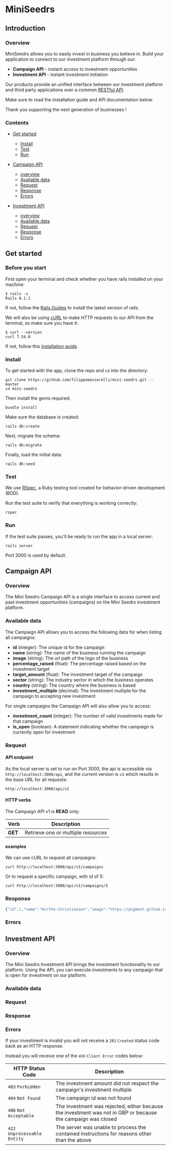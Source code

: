 # MiniSeedrs

## Introduction

### Overview

MiniSeedrs allows you to easily invest in business you believe in. Build your application to connect to our investment platform through our:

* **Campaign API** - instant access to investment opportunities
* **Investment API** - instant investment initiation

Our products provide an unified interface between our investment platform and third party applications over a common [RESTful API](https://en.wikipedia.org/wiki/Representational_state_transfer).

Make sure to read the installation guide and API documentation below. 

Thank you supporting the next generation of businesses !

### Contents

- [Get started](#get-started)
  * [Install](#install)
  * [Test](#test)
  * [Run](#run)
  
- [Campaign API](#campaign-api)
  * [overview](#overview-1)
  * [Available data](#available-data)
  * [Request](#requests)
  * [Response](#response)
  * [Errors](#errors)
  

- [Investment API](#investment-api)
  * [overview](#overview-2)
  * [Available data](#available-data-1)
  * [Request](#requests-1)
  * [Response](#response-1)
  * [Errors](#errors-1)



## Get started

### Before you start

First open your terminal and check whether you have rails installed on your machine:
```
$ rails -v
Rails 6.1.1
```

If not, follow the [Rails Guides](https://guides.rubyonrails.org/v5.0/getting_started.html) to install the latest version of rails.

We will also be using [cURL](https://curl.se/) to make HTTP requests to our API from the terminal, so make sure you have it:
```
$ curl --version
curl 7.54.0
```

If not, follow this [installation guide](https://curl.se/download.html).



### Install

To get started with the app, clone the repo and `cd` into the directory:
```
git clone https://github.com/filippomassarelli/mini-seedrs.git --master
cd mini-seedrs
```

Then install the gems required:
```
bundle install
```

Make sure the database is created:
```
rails db:create
```

Next, migrate the schema:
```
rails db:migrate
```

Finally, load the initial data:
```
rails db:seed
```

### Test

We use [RSpec](https://rspec.info/), a Ruby testing tool created for behavior-driven development (BDD). 

Run the test suite to verify that everything is working correctly:

```
rspec
```

### Run

If the test suite passes, you'll be ready to run the app in a local server:

```
rails server
```

Port 3000 is used by default.


## Campaign API

### Overview

The Mini Seedrs Campaign API is a single interface to access current and past investment opportunities (campaigns) on the Mini Seedrs investment platform. 


### Available data

The Campaign API allows you to access the following data for when listing all campaigns:
* **id** (integer): The unique id for the campaign
* **name** (string): The name of the business running the campaign
* **image** (string): The url path of the logo of the business
* **percentage_raised** (float): The percentage raised based on the investment target
* **target_amount** (float): The investment target of the campaign 
* **sector** (string): The industry sector in which the business operates
* **country** (string): The country where the business is based
* **investment_multiple** (decimal): The investment multiple for the campaign to accepting new investment

For single campaigns the Campaign API will also allow you to access:
* **investment_count** (integer): The number of valid investments made for that campaign
* **is_open** (boolean): A statement indicating whether the campaign is currently open for investment

### Request

#### API endpoint

As the local server is set to run on Port 3000, the api is accessible via ```http://localhost:3000/api```, and the current version is ```v1``` which results in the base URL for all requests:
```
http://localhost:3000/api/v1
```

#### HTTP verbs

The Campaign API v1 is **READ** only:

| Verb | Description |
| --- | ---- |
| **GET** | Retrieve one or multiple resources |


#### examples

We can use cURL to request all campaigns:
```
curl http://localhost:3000/api/v1/campaigns
```

Or to request a specific campaign, with id of 5:
```
curl http://localhost:3000/api/v1/campaigns/5
```

### Response

```javascript
{"id":1,"name":"Hirthe-Christiansen","image":"https://pigment.github.io/fake-logos/logos/medium/color/2.png","percentage_raised":"215.65","target_amount":922139.12,"sector":"Transportation / Trucking / Railroad","country":"Bhutan","investment_multiple":"9.65"},{"id":2,"name":"Brakus, Jenkins and Goodwin","image":"https://pigment.github.io/fake-logos/logos/medium/color/4.png","percentage_raised":155.0,"target_amount":320170.91,"sector":"E-Learning","country":"Fiji","investment_multiple":"8.92"},{"id":3,"name":"Pouros-Kertzmann","image":"https://pigment.github.io/fake-logos/logos/medium/color/8.png","percentage_raised":74.0,"target_amount":250021.45,"sector":"Railroad Manufacture","country":"Lebanon","investment_multiple":"6.22"},{"id":4,"name":"Raynor-Hayes","image":"https://pigment.github.io/fake-logos/logos/medium/color/1.png","percentage_raised":93.0,"target_amount":627398.49,"sector":"Alternative Medicine","country":"United States of America","investment_multiple":"0.88"},{"id":5,"name":"Friesen, Mills and Wyman","image":"https://pigment.github.io/fake-logos/logos/medium/color/7.png","percentage_raised":"131.25","target_amount":293319.09,"sector":"Performing Arts","country":"Panama","investment_multiple":"7.43"},{"id":6,"name":"Ritchie, Auer and Bogan","image":"https://pigment.github.io/fake-logos/logos/medium/color/4.png","percentage_raised":63.0,"target_amount":767512.34,"sector":"Sporting Goods","country":"Cote d'Ivoire","investment_multiple":"6.25"},{"id":7,"name":"Schneider, Schinner and Krajcik","image":"https://pigment.github.io/fake-logos/logos/medium/color/3.png","percentage_raised":"81.06","target_amount":463503.59,"sector":"Publishing","country":"Eritrea","investment_multiple":"2.73"},{"id":8,"name":"Lehner-Tromp","image":"https://pigment.github.io/fake-logos/logos/medium/color/1.png","percentage_raised":157.0,"target_amount":298843.41,"sector":"Legislative Office","country":"United Kingdom","investment_multiple":"9.86"},{"id":9,"name":"Gerlach Inc","image":"https://pigment.github.io/fake-logos/logos/medium/color/6.png","percentage_raised":32.0,"target_amount":441345.31,"sector":"Pharmaceuticals","country":"Jamaica","investment_multiple":"4.76"},{"id":10,"name":"Langosh-Feeney","image":"https://pigment.github.io/fake-logos/logos/medium/color/13.png","percentage_raised":"349.5","target_amount":560188.11,"sector":"Railroad Manufacture","country":"United Arab Emirates","investment_multiple":"1.14"},{"id":11,"name":"Schuster-Cole","image":"https://pigment.github.io/fake-logos/logos/medium/color/8.png","percentage_raised":129.0,"target_amount":305671.39,"sector":"Railroad Manufacture","country":"Cambodia","investment_multiple":"6.17"},{"id":12,"name":"Kiehn, Flatley and Krajcik","image":"https://pigment.github.io/fake-logos/logos/medium/color/6.png","percentage_raised":33.0,"target_amount":630014.69,"sector":"Machinery","country":"Turkmenistan","investment_multiple":"0.49"},{"id":13,"name":"Batz-Stiedemann","image":"https://pigment.github.io/fake-logos/logos/medium/color/10.png","percentage_raised":100.0,"target_amount":218883.94,"sector":"Utilities","country":"French Polynesia","investment_multiple":"4.86"},{"id":14,"name":"Gusikowski, Zboncak and Stamm","image":"https://pigment.github.io/fake-logos/logos/medium/color/13.png","percentage_raised":54.0,"target_amount":953590.46,"sector":"Computer Hardware","country":"Equatorial Guinea","investment_multiple":"3.31"},{"id":15,"name":"Luettgen-Marks","image":"https://pigment.github.io/fake-logos/logos/medium/color/11.png","percentage_raised":128.0,"target_amount":721622.94,"sector":"Pharmaceuticals","country":"China","investment_multiple":"5.36"},{"id":16,"name":"Erdman Group","image":"https://pigment.github.io/fake-logos/logos/medium/color/6.png","percentage_raised":139.0,"target_amount":155406.35,"sector":"Defense \u0026 Space","country":"Iraq","investment_multiple":"7.88"},{"id":17,"name":"Gutkowski-Dach","image":"https://pigment.github.io/fake-logos/logos/medium/color/5.png","percentage_raised":157.0,"target_amount":570531.27,"sector":"Music","country":"Uzbekistan","investment_multiple":"3.87"},{"id":18,"name":"Wunsch, Kunde and Waelchi","image":"https://pigment.github.io/fake-logos/logos/medium/color/3.png","percentage_raised":49.0,"target_amount":801350.83,"sector":"Aviation \u0026 Aerospace","country":"Iceland","investment_multiple":"7.52"},{"id":19,"name":"Schuppe-Cummings","image":"https://pigment.github.io/fake-logos/logos/medium/color/6.png","percentage_raised":175.0,"target_amount":755296.93,"sector":"Apparel \u0026 Fashion","country":"Venezuela","investment_multiple":"3.21"},{"id":20,"name":"Ullrich, Murray and Bernhard","image":"https://pigment.github.io/fake-logos/logos/medium/color/2.png","percentage_raised":114.0,"target_amount":830287.19,"sector":"Public Policy","country":"United States of America","investment_multiple":"3.86"},{"id":21,"name":"Sporer LLC","image":"https://pigment.github.io/fake-logos/logos/medium/color/2.png","percentage_raised":167.0,"target_amount":934921.04,"sector":"Religious Institutions","country":"Montserrat","investment_multiple":"4.15"},{"id":22,"name":"Leannon-Tillman","image":"https://pigment.github.io/fake-logos/logos/medium/color/11.png","percentage_raised":165.0,"target_amount":366925.77,"sector":"Libraries","country":"Niger","investment_multiple":"1.26"},{"id":23,"name":"Becker-Stiedemann","image":"https://pigment.github.io/fake-logos/logos/medium/color/11.png","percentage_raised":161.0,"target_amount":881270.98,"sector":"Glass, Ceramics \u0026 Concrete","country":"Iran","investment_multiple":"1.94"},{"id":24,"name":"Turner, Wiegand and Cole","image":"https://pigment.github.io/fake-logos/logos/medium/color/11.png","percentage_raised":85.0,"target_amount":315497.39,"sector":"Medical Practice","country":"Iran","investment_multiple":"2.58"},{"id":25,"name":"Koepp, Runolfsson and Breitenberg","image":"https://pigment.github.io/fake-logos/logos/medium/color/1.png","percentage_raised":163.0,"target_amount":465926.87,"sector":"Sports","country":"Bahamas","investment_multiple":"9.37"},{"id":26,"name":"Schinner, Feil and Sanford","image":"https://pigment.github.io/fake-logos/logos/medium/color/11.png","percentage_raised":142.0,"target_amount":453860.68,"sector":"Animation","country":"Georgia","investment_multiple":"1.04"},{"id":27,"name":"Dibbert-Quitzon","image":"https://pigment.github.io/fake-logos/logos/medium/color/10.png","percentage_raised":27.0,"target_amount":597204.92,"sector":"Hospital \u0026 Health Care","country":"Mongolia","investment_multiple":"0.32"},{"id":28,"name":"Grant and Sons","image":"https://pigment.github.io/fake-logos/logos/medium/color/10.png","percentage_raised":133.0,"target_amount":579193.16,"sector":"Logistics and Supply Chain","country":"American Samoa","investment_multiple":"6.83"},{"id":29,"name":"Maggio Group","image":"https://pigment.github.io/fake-logos/logos/medium/color/7.png","percentage_raised":148.0,"target_amount":717423.42,"sector":"Recreational Facilities and Services","country":"Qatar","investment_multiple":"9.31"},{"id":30,"name":"Howe and Sons","image":"https://pigment.github.io/fake-logos/logos/medium/color/12.png","percentage_raised":51.0,"target_amount":367891.83,"sector":"Arts and Crafts","country":"Martinique","investment_multiple":"0.98"},{"id":31,"name":"Swaniawski Inc","image":"https://pigment.github.io/fake-logos/logos/medium/color/12.png","percentage_raised":157.0,"target_amount":293054.15,"sector":"Graphic Design","country":"Honduras","investment_multiple":"5.69"},{"id":32,"name":"Friesen, Friesen and Mertz","image":"https://pigment.github.io/fake-logos/logos/medium/color/9.png","percentage_raised":139.0,"target_amount":706985.52,"sector":"Fine Art","country":"Svalbard \u0026 Jan Mayen Islands","investment_multiple":"6.34"},{"id":33,"name":"Beahan LLC","image":"https://pigment.github.io/fake-logos/logos/medium/color/7.png","percentage_raised":94.0,"target_amount":802402.66,"sector":"Photography","country":"Norfolk Island","investment_multiple":"9.59"},{"id":34,"name":"Hartmann-Collins","image":"https://pigment.github.io/fake-logos/logos/medium/color/12.png","percentage_raised":84.0,"target_amount":505114.61,"sector":"Computer Software","country":"Burkina Faso","investment_multiple":"9.45"},{"id":35,"name":"Kling, Donnelly and Hauck","image":"https://pigment.github.io/fake-logos/logos/medium/color/4.png","percentage_raised":21.0,"target_amount":328634.39,"sector":"Consumer Services","country":"Palestinian Territory","investment_multiple":"7.29"},{"id":36,"name":"Rutherford-Blick","image":"https://pigment.github.io/fake-logos/logos/medium/color/8.png","percentage_raised":112.0,"target_amount":907305.94,"sector":"Higher Education","country":"Faroe Islands","investment_multiple":"6.37"},{"id":37,"name":"Keebler and Sons","image":"https://pigment.github.io/fake-logos/logos/medium/color/10.png","percentage_raised":76.0,"target_amount":262538.52,"sector":"Program Development","country":"Hungary","investment_multiple":"2.18"},{"id":38,"name":"Weissnat-Metz","image":"https://pigment.github.io/fake-logos/logos/medium/color/12.png","percentage_raised":140.0,"target_amount":743620.01,"sector":"Medical Practice","country":"Cyprus","investment_multiple":"9.04"},{"id":39,"name":"Cormier, Reinger and Haag","image":"https://pigment.github.io/fake-logos/logos/medium/color/5.png","percentage_raised":27.0,"target_amount":574667.11,"sector":"Performing Arts","country":"Samoa","investment_multiple":"8.61"},{"id":40,"name":"Casper, Hodkiewicz and Wiza","image":"https://pigment.github.io/fake-logos/logos/medium/color/1.png","percentage_raised":25.0,"target_amount":553591.75,"sector":"Cosmetics","country":"Israel","investment_multiple":"6.11"},{"id":41,"name":"Quigley-Bergstrom","image":"https://pigment.github.io/fake-logos/logos/medium/color/4.png","percentage_raised":129.0,"target_amount":371338.18,"sector":"Arts and Crafts","country":"Saint Helena","investment_multiple":"5.45"},{"id":42,"name":"Lynch-Keeling","image":"https://pigment.github.io/fake-logos/logos/medium/color/11.png","percentage_raised":161.0,"target_amount":848705.28,"sector":"Recreational Facilities and Services","country":"Palau","investment_multiple":"2.38"},{"id":43,"name":"Rogahn, Dietrich and Hudson","image":"https://pigment.github.io/fake-logos/logos/medium/color/8.png","percentage_raised":136.0,"target_amount":106652.93,"sector":"Consumer Services","country":"Luxembourg","investment_multiple":"0.84"},{"id":44,"name":"Herman LLC","image":"https://pigment.github.io/fake-logos/logos/medium/color/11.png","percentage_raised":189.0,"target_amount":512831.76,"sector":"Judiciary","country":"Kyrgyz Republic","investment_multiple":"1.82"},{"id":45,"name":"Johnson and Sons","image":"https://pigment.github.io/fake-logos/logos/medium/color/6.png","percentage_raised":94.0,"target_amount":803370.87,"sector":"Internet","country":"Botswana","investment_multiple":"6.47"},{"id":46,"name":"Sauer, Schmitt and Will","image":"https://pigment.github.io/fake-logos/logos/medium/color/6.png","percentage_raised":136.0,"target_amount":817761.08,"sector":"Packaging and Containers","country":"Norfolk Island","investment_multiple":"8.56"},{"id":47,"name":"Kerluke and Sons","image":"https://pigment.github.io/fake-logos/logos/medium/color/12.png","percentage_raised":42.0,"target_amount":393597.01,"sector":"Information Technology and Services","country":"Guatemala","investment_multiple":"7.25"},{"id":48,"name":"Hartmann, Sporer and Sawayn","image":"https://pigment.github.io/fake-logos/logos/medium/color/6.png","percentage_raised":170.0,"target_amount":367475.01,"sector":"Law Enforcement","country":"Guinea","investment_multiple":"7.92"},{"id":49,"name":"Goodwin-Zboncak","image":"https://pigment.github.io/fake-logos/logos/medium/color/4.png","percentage_raised":"208.32","target_amount":922613.02,"sector":"Program Development","country":"Lebanon","investment_multiple":"5.75"},{"id":50,"name":"Macejkovic-Stokes","image":"https://pigment.github.io/fake-logos/logos/medium/color/11.png","percentage_raised":110.0,"target_amount":915381.62,"sector":"Executive Office","country":"France","investment_multiple":"9.32"}
```


### Errors
  

## Investment API

### Overview

The Mini Seedrs Investment API brings the investment functionality to our platform. Using the API, you can execute investments to any campaign that is open for investment on our platform.

### Available data

### Request

### Response

### Errors

If your investment is invalid you will not receive a ```201``` ```Created``` status code back as an HTTP response. 

Instead you will receive one of the ```4XX``` ```Client Error``` codes below:

| HTTP Status Code | Description |
| --- | ---- |
| ```403``` ```Forbidden``` | The investment amount did not respect the campaign's investment multiple |
| ```404``` ```Not Found``` | The campaign id was not found |
| ```406``` ```Not Acceptable``` | The investment was rejected, either because the investment was not in GBP or because the campaign was closed |
| ```422``` ```Unprocessable Entity``` | The server was unable to process the contained instructions for reasons other than the above |

